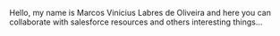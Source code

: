 Hello, my name is Marcos Vinicius Labres de Oliveira and
here you can collaborate with salesforce resources and others interesting things...

<!---
mvlabres/mvlabres is a ✨ special ✨ repository because its `README.md` (this file) appears on your GitHub profile.
You can click the Preview link to take a look at your changes.
--->
